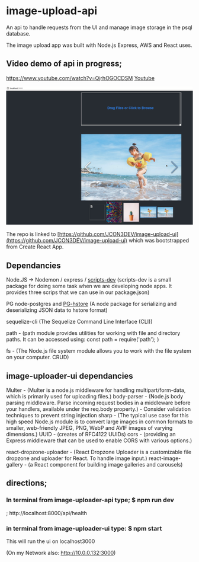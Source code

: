 # image-upload-api
An api to handle requests from the UI and manage image storage in the psql database.

The image upload app was built with Node.js Express, AWS and React uses.

## Video demo of api in progress;

https://www.youtube.com/watch?v=QjrhOGOCDSM
[Youtube](https://www.youtube.com/watch?v=QjrhOGOCDSM)

![image-uplod-api screenshot](/resources/image-uploade-ui-active.png)

The repo is linked to  [https://github.com/JCON3DEV/image-upload-ui](https://github.com/JCON3DEV/image-upload-ui) which was bootstrapped from Create React App.

## Dependancies

Node.JS -> Nodemon / express / [scripts-dev](https://www.npmjs.com/package/scripts-dev)
(scripts-dev is a small package for doing some task when we are developing node apps. It provides three scrips that we can use in our package.json)

PG node-postgres
and 
[PG-hstore](https://www.npmjs.com/package/pg-hstore)
(A node package for serializing and deserializing JSON data to hstore format)

sequelize-cli (The Sequelize Command Line Interface (CLI))

path - (path module provides utilities for working with file and directory paths. It can be accessed using:
	const path = require('path'); )

fs - (The Node.js file system module allows you to work with the file system on your computer. CRUD)

## image-uploader-ui dependancies
Multer - (Multer is a node.js middleware for handling multipart/form-data, which is primarily used for uploading files.)
body-parser - (Node.js body parsing middleware. Parse incoming request bodies in a middleware before your handlers, available under the req.body property.) - Consider validation techniques to prevent string injection
sharp - (The typical use case for this high speed Node.js module is to convert large images in common formats to smaller, web-friendly JPEG, PNG, WebP and AVIF images of varying dimensions.)
UUID - (creates of RFC4122 UUIDs)
cors - (providing an Express middleware that can be used to enable CORS with various options.)

react-dropzone-uploader - (React Dropzone Uploader is a customizable file dropzone and uploader for React. To handle image input.)
react-image-gallery - (a React component for building image galleries and carousels)

## directions;
### In terminal from image-uploader-api type; $ npm run dev
; http://localhost:8000/api/health


### in terminal from image-uploader-ui type: $ npm start
This will run the ui on localhost3000


(On my Network also:  http://10.0.0.132:3000)


